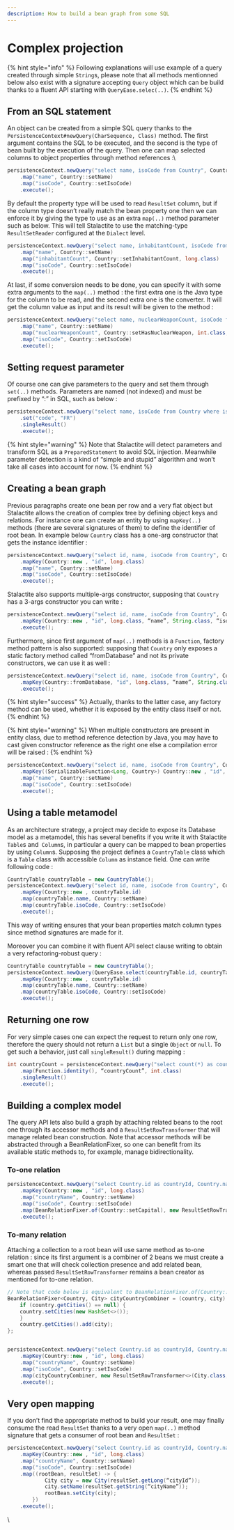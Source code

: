 ```yaml
---
description: How to build a bean graph from some SQL
---
```


# Complex projection

{% hint style="info" %}
Following explanations will use example of a query created through simple `String`s, please note that all methods mentionned below also exist with a signature accepting `Query` object which can be build thanks to a fluent API starting with `QueryEase.selec(..)`.
{% endhint %}

## **From an SQL statement**

An object can be created from a simple SQL query thanks to the `PersistenceContext#newQuery(CharSequence, Class)` method. The first argument contains the SQL to be executed, and the second is the type of bean built by the execution of the query. Then one can map selected columns to object properties through method references :\


```java
persistenceContext.newQuery("select name, isoCode from Country", Country.class)
    .map("name", Country::setName)
    .map("isoCode", Country::setIsoCode)
    .execute();
```

By default the property type will be used to read `ResultSet` column, but if the column type doesn’t really match the bean property one then we can enforce it by giving the type to use as an extra `map(..)` method parameter such as below. This will tell Stalactite to use the matching-type `ResultSetReader` configured at the `Dialect` level.

```java
persistenceContext.newQuery("select name, inhabitantCount, isoCode from Country", Country.class)
    .map("name", Country::setName)
    .map("inhabitantCount", Country::setInhabitantCount, long.class)
    .map("isoCode", Country::setIsoCode)
    .execute();
```

At last, if some conversion needs to be done, you can specify it with some extra arguments to the `map(..)` method : the first extra one is the Java type for the column to be read, and the second extra one is the converter. It will get the column value as input and its result will be given to the method :

```java
persistenceContext.newQuery("select name, nuclearWeaponCount, isoCode from Country", Country.class)
    .map("name", Country::setName)
    .map("nuclearWeaponCount", Country::setHasNuclearWeapon, int.class, weaponCount -> weaponCount > 0)
    .map("isoCode", Country::setIsoCode)
    .execute();
```

## **Setting request parameter**

Of course one can give parameters to the query and set them through `set(..)` methods. Parameters are named (not indexed) and must be prefixed by “:” in SQL, such as below :

```java
persistenceContext.newQuery("select name, isoCode from Country where isoCode = :code", Country.class)
    .set("code", "FR")
    .singleResult()
    .execute();
```

{% hint style="warning" %}
Note that Stalactite will detect parameters and transform SQL as a `PreparedStatement` to avoid SQL injection. Meanwhile parameter detection is a kind of “simple and stupid” algorithm and won’t take all cases into account for now.
{% endhint %}

## **Creating a bean graph**

Previous paragraphs create one bean per row and a very flat object but Stalactite allows the creation of complex tree by defining object keys and relations. For instance one can create an entity by using `mapKey(..)` methods (there are several signatures of them) to define the identifier of root bean. In example below `Country` class has a one-arg constructor that gets the instance identifier :

```java
persistenceContext.newQuery("select id, name, isoCode from Country", Country.class)
    .mapKey(Country::new , "id", long.class)
    .map("name", Country::setName)
    .map("isoCode", Country::setIsoCode)
    .execute();
```

Stalactite also supports multiple-args constructor, supposing that `Country` has a 3-args constructor you can write :

```java
persistenceContext.newQuery("select id, name, isoCode from Country", Country.class)
    .mapKey(Country::new , "id", long.class, “name”, String.class, “isoCode”, String.class)
    .execute();
```

Furthermore, since first argument of `map(..)` methods is a `Function`, factory method pattern is also supported: supposing that `Country` only exposes a static factory method called “fromDatabase” and not its private constructors, we can use it as well :

```java
persistenceContext.newQuery("select id, name, isoCode from Country", Country.class)
    .mapKey(Country::fromDatabase, "id", long.class, “name”, String.class, “isoCode”, String.class)
    .execute();
```

{% hint style="success" %}
Actually, thanks to the latter case, any factory method can be used, whether it is exposed by the entity class itself or not.
{% endhint %}

{% hint style="warning" %}
When multiple constructors are present in entity class, due to method reference detection by Java, you may have to cast given constructor reference as the right one else a compilation error will be raised :
{% endhint %}

```java
persistenceContext.newQuery("select id, name, isoCode from Country", Country.class)
    .mapKey((SerializableFunction<Long, Country>) Country::new , "id", long.class)
    .map("name", Country::setName)
    .map("isoCode", Country::setIsoCode)
    .execute();
```

## Using a table metamodel

As an architecture strategy, a project may decide to expose its Database model as a metamodel, this has several benefits if you write it with Stalactite `Table`s and` Column`s, in particular a query can be mapped to bean properties by using `Column`s. Supposing the project defines a `CountryTable` class which is a `Table` class with accessible `Column` as instance field. One can write following code :

```java
CountryTable countryTable = new CountryTable();
persistenceContext.newQuery("select id, name, isoCode from Country", Country.class)
    .mapKey(Country::new , countryTable.id)
    .map(countryTable.name, Country::setName)
    .map(countryTable.isoCode, Country::setIsoCode)
    .execute();
```

This way of writing ensures that your bean properties match column types since method signatures are made for it.

Moreover you can combine it with fluent API select clause writing to obtain a very refactoring-robust query :

```java
CountryTable countryTable = new CountryTable();
persistenceContext.newQuery(QueryEase.select(countryTable.id, countryTable.name, countryTable.isoCode).from(countryTable), Country.class)
    .mapKey(Country::new , countryTable.id)
    .map(countryTable.name, Country::setName)
    .map(countryTable.isoCode, Country::setIsoCode)
    .execute();
```

## Returning one row

For very simple cases one can expect the request to return only one row, therefore the query should not return a `List` but a single `Object` or `null`. To get such a behavior, just call `singleResult()` during mapping :

```java
int countryCount = persistenceContext.newQuery("select count(*) as countryCount from Country", Country.class)
    .map(Function.identity(), “countryCount”, int.class)
    .singleResult()
    .execute();
```

## Building a complex model

The query API lets also build a graph by attaching related beans to the root one through its accessor methods and a `ResultSetRowTransformer` that will manage related bean construction. Note that accessor methods will be abstracted through a BeanRelationFixer, so one can benefit from its available static methods to, for example, manage bidirectionality.

### To-one relation

```java
persistenceContext.newQuery("select Country.id as countryId, Country.name as countryName, Country.isoCode, City.id as cityId, City.name as cityName from Country inner join City on Country.capitalId = City.id", Country.class)
    .mapKey(Country::new , "id", long.class)
    .map("countryName", Country::setName)
    .map("isoCode", Country::setIsoCode)
    .map(BeanRelationFixer.of(Country::setCapital), new ResultSetRowTransformer<>(City.class, “cityId”, DefaultResultSetReaders.LONG_PRIMITIVE_READER, City::new)
    .execute();
```

### To-many relation

Attaching a collection to a root bean will use same method as to-one relation : since its first argument is a combiner of 2 beans we must create a smart one that will check collection presence and add related bean, whereas passed `ResultSetRowTransformer` remains a bean creator as mentioned for to-one relation.

```java
// Note that code below is equivalent to BeanRelationFixer.of(Country::setCities, Country::getCities, HashSet::new)
BeanRelationFixer<Country, City> cityCountryCombiner = (country, city) -> {
    if (country.getCities() == null) {
	country.setCities(new HashSet<>());
    }
    country.getCities().add(city);
};


persistenceContext.newQuery("select Country.id as countryId, Country.name as countryName, Country.isoCode, City.id as cityId, City.name as cityName from Country inner join City on Country.capitalId = City.id", Country.class)
    .mapKey(Country::new , "id", long.class)
    .map("countryName", Country::setName)
    .map("isoCode", Country::setIsoCode)
    .map(cityCountryCombiner, new ResultSetRowTransformer<>(City.class, “cityId”, DefaultResultSetReaders.LONG_PRIMITIVE_READER, City::new)
    .execute();
```

## Very open mapping

If you don’t find the appropriate method to build your result, one may finally consume the read `ResultSet` thanks to a very open `map(..)` method signature that gets a consumer of root bean and `ResultSet` :

```java
persistenceContext.newQuery("select Country.id as countryId, Country.name as countryName, Country.isoCode, City.id as cityId, City.name as cityName from Country inner join City on Country.capitalId = City.id", Country.class)
    .mapKey(Country::new , "id", long.class)
    .map("countryName", Country::setName)
    .map("isoCode", Country::setIsoCode)
    .map((rootBean, resultSet) -> {
            City city = new City(resultSet.getLong(“cityId”));
            city.setName(resultSet.getString(“cityName”));
            rootBean.setCity(city);
        })
    .execute();
```

\




